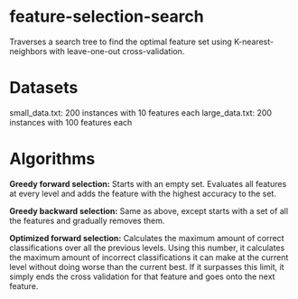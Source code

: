 # feature-selection-search
Traverses a search tree to find the optimal feature set using K-nearest-neighbors with leave-one-out cross-validation.

# Datasets
small_data.txt: 200 instances with 10 features each
large_data.txt: 200 instances with 100 features each

# Algorithms
**Greedy forward selection:** Starts with an empty set. Evaluates all features at every level and adds the feature with 
the highest accuracy to the set.

**Greedy backward selection:** Same as above, except starts with a set of all the features and gradually removes them.

**Optimized forward selection:** Calculates the maximum amount of correct classifications over all the previous levels.
Using this number, it calculates the maximum amount of incorrect classifications it can make at the current level 
without doing worse than the current best. If it surpasses this limit, it simply ends the cross validation for that 
feature and goes onto the next feature.